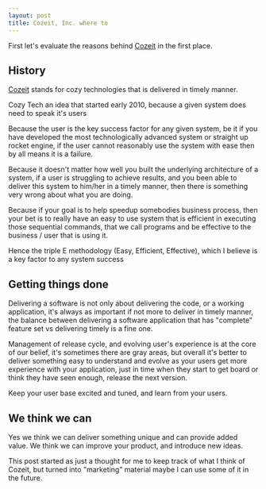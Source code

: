 ```yaml
---
layout: post
title: Cozeit, Inc. where to
---
```


First let's evaluate the reasons behind [Cozeit](http://cozeit.com) in the first place.

## History

[Cozeit](http://cozeit.com) stands for cozy technologies that is delivered in timely manner.

Cozy Tech an idea that started early 2010, because a given system does 
need to speak it's users

Because the user is the key success factor for any given system, be it
if you have developed the most technologically advanced system or straight up
rocket engine, if the user cannot reasonably use the system with ease then 
by all means it is a failure.

Because it doesn't matter how well you built the underlying architecture of 
a system, if a user is struggling to achieve results, and you been able to
deliver this system to him/her in a timely manner, then there is something
very wrong about what you are doing.

Because if your goal is to help speedup somebodies business process, then
your bet is to really have an easy to use system that is efficient in executing 
those sequential commands, that we call programs and be effective to the 
business / user that is using it.

Hence the triple E methodology (Easy, Efficient, Effective), which I believe
is a key factor to any system success

## Getting things done

Delivering a software is not only about delivering the code, or a working application,
it's always as important if not more to deliver in timely manner, the balance between
delivering a software application that has "complete" feature set vs delivering timely
is a fine one.

Management of release cycle, and evolving user's experience is at the core of our belief, it's
sometimes there are gray areas, but overall it's better to deliver something easy to understand
and evolve as your users get more experience with your application, just in time when they start
to get board or think they have seen enough, release the next version.

Keep your user base excited and tuned, and learn from your users.

## We think we can

Yes we think we can deliver something unique and can provide added value. We think we can improve
your product, and introduce new ideas.

This post started as just a thought for me to keep track of what I think of Cozeit, but turned into 
"marketing" material maybe I can use some of it in the future.

